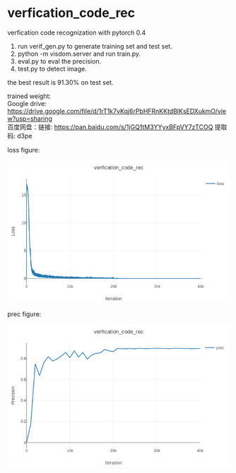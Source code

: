 # verfication_code_rec
verfication code recognization with pytorch 0.4

1. run verif_gen.py to generate training set and test set.
2. python -m visdom.server and run train.py.
3. eval.py to eval the precision.
4. test.py to detect image.

the best result is 91.30% on test set.  

trained weight:  
Google drive: https://drive.google.com/file/d/1rT1k7vKqj6rPbHFRnKKtdBlKsEDXukmO/view?usp=sharing  
百度网盘：链接: https://pan.baidu.com/s/1jGQ1tM3YYyxBFpVY7zTCOQ 提取码: d3pe  
  
loss figure: <br> 
  
![image](https://github.com/ZhongyuanW/verfication_code_rec/blob/master/figure/loss.png)


prec figure:<br>
  

![image](https://github.com/ZhongyuanW/verfication_code_rec/blob/master/figure/prec.png)
